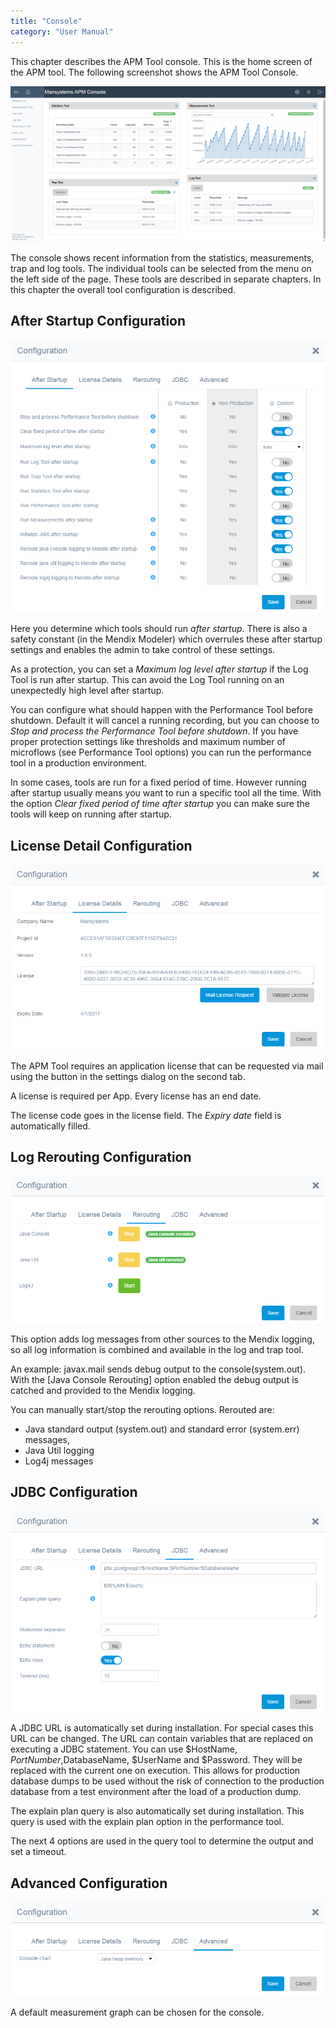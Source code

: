```yaml
---
title: "Console"
category: "User Manual"
---
```

This chapter describes the APM Tool console. This is the home screen of the APM tool. The following screenshot shows the APM Tool Console.

 ![](attachments/Console/Overview.png)

The console shows recent information from the statistics, measurements, trap and log tools. 
The individual tools can be selected from the menu on the left side of the page.
These tools are described in separate chapters. In this chapter the overall tool configuration is described.


## After Startup Configuration

![](attachments/Console/Settings_After_Startup.png)

Here you determine which tools should run _after startup_. 
There is also a safety constant (in the Mendix Modeler) which overrules these after startup settings and
 enables the admin to take control of these settings.

As a protection, you can set a _Maximum log level after startup_ if the Log Tool is run after startup. 
This can avoid the Log Tool running on an unexpectedly high level after startup.

You can configure what should happen with the Performance Tool before shutdown. 
Default it will cancel a running recording, 
but you can choose to _Stop and process the Performance Tool before shutdown_. 
If you have proper protection settings like thresholds and maximum number of microflows 
(see Performance Tool options) you can run the performance tool in a production environment.

In some cases, tools are run for a fixed period of time. 
However running after startup usually means you want to run a specific tool all the time. 
With the option _Clear fixed period of time after startup_ you can make sure 
the tools will keep on running after startup.

## License Detail Configuration

![](attachments/Console/Settings_License.png)

The APM Tool requires an application license that can be requested via mail using the button in the settings dialog on the second tab.

A license is required per App. Every license has an end date.

The license code goes in the license field. The _Expiry date_ field is automatically filled.


## Log Rerouting Configuration

![](attachments/Console/Settings_Rerouting.png)                       

This option adds log messages from other sources to the Mendix logging, 
so all log information is combined and available in the log and trap tool.

An example: javax.mail sends debug output to the console(system.out). 
With the [Java Console Rerouting] option enabled the debug output is catched and provided to the Mendix logging.

You can manually start/stop the rerouting options. Rerouted are:
* Java standard output (system.out) and standard error (system.err) messages,
* Java Util logging
* Log4j messages

## JDBC Configuration

![](attachments/Console/Settings_JDBC.png)                       

A JDBC URL is automatically set during installation. For special cases this URL can be changed.
The URL can contain variables that are replaced on executing a JDBC statement.
You can use $HostName, $PortNumber,$DatabaseName, $UserName and $Password. 
They will be replaced with the current one on execution. 
This allows for production database dumps to be used without the risk of connection to the production database from a test environment after the load of a production dump.


The explain plan query is also automatically set during installation. 
This query is used with the explain plan option in the performance tool.

The next 4 options are used in the query tool to determine the output and set a timeout.


## Advanced Configuration

![](attachments/Console/Settings_Advanced.png)                       

A default measurement graph can be chosen for the console.


